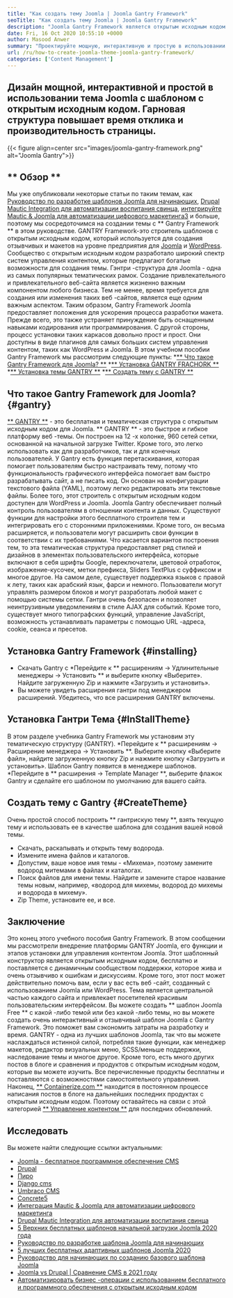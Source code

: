 ```yaml
---
title: "Как создать тему Joomla | Joomla Gantry Framework" 
seoTitle: "Как создать тему Joomla | Joomla Gantry Framework" 
description: "Joomla Gantry Framework является открытым исходным кодом и предлагает графический интерфейс с функциями перетаскивания, что позволяет пользователям быстро создавать динамические и отзывчивые шаблоны Joomla CMS." 
date: Fri, 16 Oct 2020 10:55:10 +0000
author: Masood Anwer
summary: "Проектируйте мощную, интерактивную и простую в использовании тему Joomla с шаблоном с открытым исходным кодом. Гарновая структура повышает время отклика и производительность страницы." 
url: /ru/how-to-create-joomla-theme-joomla-gantry-framework/
categories: ['Content Management']
---
```


## Дизайн мощной, интерактивной и простой в использовании тема Joomla с шаблоном с открытым исходным кодом. Гарновая структура повышает время отклика и производительность страницы.

{{< figure align=center src="images/joomla-gantry-framework.png" alt="Joomla Gantry">}}


## ** Обзор **
Мы уже опубликовали некоторые статьи по таким темам, как [Руководство по разработке шаблонов Joomla для начинающих][1], [Drupal Mautic Integration для автоматизации воспитания свинца][2], [интегрируйте Mautic & Joomla для автоматизации цифрового маркетинга][3][3] и больше, поэтому мы сосредоточимся на создании темы с ** Gantry Framework ** в этом руководстве. GANTRY Framework-это строитель шаблонов с открытым исходным кодом, который используется для создания отзывчивых и макетов на уровне предприятия для [Joomla][4] и [WordPress][5]. Сообщество с открытым исходным кодом разработало широкий спектр систем управления контентом, которые предлагают богатые возможности для создания темы. Гэнтри -структура для Joomla - одна из самых популярных тематических рамок. Создание привлекательного и привлекательного веб-сайта является жизненно важным компонентом любого бизнеса. Тем не менее, время требуется для создания или изменения таких веб -сайтов, является еще одним важным аспектом.
Таким образом, Gantry Framework Joomla предоставляет положения для ускорения процесса разработки макета. Прежде всего, это также устраняет принуждение быть оснащенным навыками кодирования или программирования. С другой стороны, процесс установки таких каркасов довольно прост и прост. Они доступны в виде плагинов для самых больших систем управления контентом, таких как WordPress и Joomla. В этом учебном пособии Gantry Framework мы рассмотрим следующие пункты:
  *[** Что такое Gantry Framework для Joomla? **][6]
  *[** Установка GANTRY FRACHORK **][7]
  *[** Установка темы GANTRY **][8]
  *[** Создать тему с GANTRY **][9]

## Что такое Gantry Framework для Joomla? {#gantry}
[** GANTRY **][10] - это бесплатная и тематическая структура с открытым исходным кодом для Joomla. ** GANTRY ** - это быстрое и гибкое платформу веб -темы. Он построен на 12 -х колонке, 960 сетей сетки, основанной на начальной загрузке Twitter. Кроме того, это легко использовать как для разработчиков, так и для конечных пользователей. У Gantry есть функция перетаскивания, которая помогает пользователям быстро настраивать тему, потому что функциональность графического интерфейса помогает вам быстро разрабатывать сайт, а не писать код. Он основан на конфигурации текстового файла (YAML), поэтому легко редактировать эти текстовые файлы. Более того, этот строитель с открытым исходным кодом доступен для WordPress и Joomla. Joomla Gantry обеспечивает полный контроль пользователям в отношении контента и данных. Существуют функции для настройки этого бесплатного строителя тем и интегрировать его с сторонними приложениями. Кроме того, он весьма расширяется, и пользователи могут расширить свои функции в соответствии с их требованиями.
Что касается вариантов построения тем, то эта тематическая структура предоставляет ряд стилей и дизайнов в элементах пользовательского интерфейса, которые включают в себя шрифты Google, переключатели, цветовой отработок, изображение-кусочек, метки префикса, Sliders TextPlus с суффиксом и многое другое. На самом деле, существует поддержка языков с правой к лету, таких как арабский язык, фарси и немного. Пользователи могут управлять размером блоков и могут разработать любой макет с помощью системы сетки. Гантри очень безопасен и позволяет неинтрузивным уведомлениям в стиле AJAX для событий. Кроме того, существует много типографских функций, управление JavaScript, возможность устанавливать параметры с помощью URL -адреса, cookie, сеанса и пресетов.

## Установка Gantry Framework {#installing}
  * Скачать Gantry с
  *Перейдите к ** расширениям -> Удлинительные менеджеры -> Установить ** и выберите кнопку «Выберите». Найдите загруженную Zip и нажмите «Загрузить и установить».
  * Вы можете увидеть расширения гантри под менеджером расширений. Убедитесь, что все расширения GANTRY включены.

## Установка Гантри Тема {#InStallTheme}
В этом разделе учебника Gantry Framework мы установим эту тематическую структуру (GANTRY).
  *Перейдите к ** расширениям -> Расширение менеджера -> Установить **. Выберите кнопку «Выберите файл», найдите загруженную кнопку Zip и нажмите кнопку «Загрузить и установить». Шаблон Gantry появится в менеджере шаблонов.
  *Перейдите в ** расширения -> Template Manager **, выберите флажок Gantry и сделайте его шаблоном по умолчанию для вашего сайта.

## Создать тему с Gantry {#CreateTheme}
Очень простой способ построить ** гантрискую тему **, взять текущую тему и использовать ее в качестве шаблона для создания вашей новой темы.
  * Скачать, раскапывать и открыть тему водорода.
  * Измените имена файлов и каталогов.
  * Допустим, ваше новое имя темы - «Михема», поэтому замените водород митемами в файлах и каталогах.
  * Поиск файлов для имени темы. Найдите и замените старое название темы новым, например, «водород для михемы, водород до михемы и водорода в михему».
  * Zip Theme, установите ее, и все.

## Заключение
Это конец этого учебного пособия Gantry Framework. В этом сообщении мы рассмотрели внедрение платформы GANTRY Joomla, его функции и этапов установки для управления контентом Joomla. Этот шаблонный конструктор является открытым исходным кодом, бесплатно и поставляется с динамичным сообществом поддержки, которое жива и очень отзывчиво к ошибкам и дискуссиям. Кроме того, этот пост может действительно помочь вам, если у вас есть веб -сайт, созданный с использованием Joomla или WordPress. Тема является центральной частью каждого сайта и привлекает посетителей красивым пользовательским интерфейсом. Вы можете создать ** шаблон Joomla Free ** с какой -либо темой или без какой -либо темы, но вы можете создать очень интерактивный и отзывчивый шаблон Joomla с Gantry Framework. Это поможет вам сэкономить затраты на разработку и время.
GANTRY - одна из лучших шаблонов Joomla, так что вы можете наслаждаться истинной силой, потребляя такие функции, как менеджер макетов, редактор визуальных меню, SCSS/меньше поддержки, наследование темы и многое другое. Кроме того, есть много других постов в блоге и сравнения и продуктов с открытым исходным кодом, которые вы можете изучить. Все перечисленные продукты бесплатны и поставляются с возможностями самостоятельного управления. Наконец, [** Containerize.com **][11] находится в постоянном процессе написания постов в блоге на дальнейших последних продуктах с открытым исходным кодом. Поэтому оставайтесь на связи с этой категорией [** Управление контентом **][12] для последних обновлений.

## Исследовать
Вы можете найти следующие ссылки актуальными:
  * [Joomla - бесплатное программное обеспечение CMS][13]
  * [Drupal][14]
  * [Пиро][15]
  * [Django cms][16]
  * [Umbraco CMS][17]
  * [Concrete5][18]
  * [Интеграция Mautic & Joomla для автоматизации цифрового маркетинга][3]
  * [Drupal Mautic Integration для автоматизации воспитания свинца][2]
  * [5 Верхних бесплатных шаблонов начальной загрузки Joomla 2020 года][19]
  * [Руководство по разработке шаблона Joomla для начинающих][1]
  * [5 лучших бесплатных адаптивных шаблонов Joomla 2020][19]
  * [Руководство для начинающих по созданию базового шаблона Joomla][20]
  * [Joomla vs Drupal | Сравнение CMS в 2021 году][21]
  * [Автоматизировать бизнес -операции с использованием бесплатного и программного обеспечения с открытым исходным кодом][22]

  
[1]: https://blog.containerize.com/content-management/responsive-joomla-templates-tutorial/
[2]: https://blog.containerize.com/content-management/drupal-tutorial-automate-lead-growth-with-drupal-mautic/
[3]: https://blog.containerize.com/content-management/integrate-mautic-with-joomla-for-marketing-automation/
[4]: https://products.containerize.com/content-management/joomla/
[5]: https://products.containerize.com/blogging/wordpress/
[6]: #gantry
[7]: #Installing
[8]: #installtheme
[9]: #createtheme
[10]: http://gantry.org/
[11]: https://containerize.com
[12]: https://blog.containerize.com/category/content-management/
[13]: https://products.containerize.com/content-management/joomla
[14]: https://products.containerize.com/content-management/drupal
[15]: https://products.containerize.com/content-management/pyro
[16]: https://products.containerize.com/content-management/django
[17]: https://products.containerize.com/content-management/umbraco
[18]: https://products.containerize.com/content-management/concrete5
[19]: https://blog.containerize.com/content-management/top-5-best-free-responsive-joomla-templates-of-2020/
[20]: https://blog.containerize.com/content-management/beginners-guide-to-create-a-basic-joomla-template/
[21]: https://blog.containerize.com/content-management/joomla-vs-drupal-cms-comparison-in-2021/
[22]: https://blog.containerize.com/blogging/automate-business-operations-using-open-source-software/
